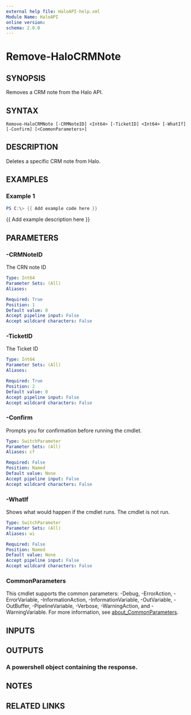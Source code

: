 ```yaml
---
external help file: HaloAPI-help.xml
Module Name: HaloAPI
online version:
schema: 2.0.0
---
```


# Remove-HaloCRMNote

## SYNOPSIS
Removes a CRM note from the Halo API.

## SYNTAX

```
Remove-HaloCRMNote [-CRMNoteID] <Int64> [-TicketID] <Int64> [-WhatIf] [-Confirm] [<CommonParameters>]
```

## DESCRIPTION
Deletes a specific CRM note from Halo.

## EXAMPLES

### Example 1
```powershell
PS C:\> {{ Add example code here }}
```

{{ Add example description here }}

## PARAMETERS

### -CRMNoteID
The CRN note ID

```yaml
Type: Int64
Parameter Sets: (All)
Aliases:

Required: True
Position: 1
Default value: 0
Accept pipeline input: False
Accept wildcard characters: False
```

### -TicketID
The Ticket ID

```yaml
Type: Int64
Parameter Sets: (All)
Aliases:

Required: True
Position: 2
Default value: 0
Accept pipeline input: False
Accept wildcard characters: False
```

### -Confirm
Prompts you for confirmation before running the cmdlet.

```yaml
Type: SwitchParameter
Parameter Sets: (All)
Aliases: cf

Required: False
Position: Named
Default value: None
Accept pipeline input: False
Accept wildcard characters: False
```

### -WhatIf
Shows what would happen if the cmdlet runs.
The cmdlet is not run.

```yaml
Type: SwitchParameter
Parameter Sets: (All)
Aliases: wi

Required: False
Position: Named
Default value: None
Accept pipeline input: False
Accept wildcard characters: False
```

### CommonParameters
This cmdlet supports the common parameters: -Debug, -ErrorAction, -ErrorVariable, -InformationAction, -InformationVariable, -OutVariable, -OutBuffer, -PipelineVariable, -Verbose, -WarningAction, and -WarningVariable. For more information, see [about_CommonParameters](http://go.microsoft.com/fwlink/?LinkID=113216).

## INPUTS

## OUTPUTS

### A powershell object containing the response.
## NOTES

## RELATED LINKS
